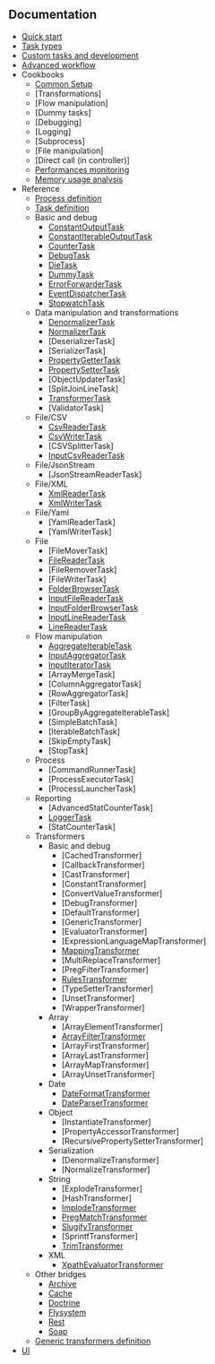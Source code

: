 ## Documentation

- [Quick start](01-quick_start.md)
- [Task types](02-task_types.md)
- [Custom tasks and development](03-custom_tasks.md)
- [Advanced workflow](04-advanced_workflow.md)
- Cookbooks
    - [Common Setup](cookbooks/01-common_setup.md)
    - [Transformations]
    - [Flow manipulation]
    - [Dummy tasks]
    - [Debugging]
    - [Logging]
    - [Subprocess]
    - [File manipulation]
    - [Direct call (in controller)]
    - [Performances monitoring](cookbooks/performances_monitoring.md)
    - [Memory usage analysis](cookbooks/memory_usage_graph.md)
- Reference
    - [Process definition](reference/01-process_definition.md)
    - [Task definition](reference/02-task_definition.md)
    - Basic and debug
        - [ConstantOutputTask](reference/tasks/constant_output_task.md)
        - [ConstantIterableOutputTask](reference/tasks/constant_iterable_output_task.md)
        - [CounterTask](reference/tasks/counter_task.md)
        - [DebugTask](reference/tasks/debug_task.md)
        - [DieTask](reference/tasks/die_task.md)
        - [DummyTask](reference/tasks/dummy_task.md)
        - [ErrorForwarderTask](reference/tasks/error_forwarder_task.md)
        - [EventDispatcherTask](reference/tasks/event_dispatcher_task.md)
        - [StopwatchTask](reference/tasks/stopwatch_task.md)
    - Data manipulation and transformations
        - [DenormalizerTask](reference/tasks/denormalizer_task.md)
        - [NormalizerTask](reference/tasks/normalizer_task.md)
        - [DeserializerTask]
        - [SerializerTask]
        - [PropertyGetterTask](reference/tasks/property_getter_task.md)
        - [PropertySetterTask](reference/tasks/property_setter_task.md)
        - [ObjectUpdaterTask]
        - [SplitJoinLineTask]
        - [TransformerTask](reference/tasks/transformer_task.md)
        - [ValidatorTask]
    - File/CSV
        - [CsvReaderTask](reference/tasks/csv_reader_task.md)
        - [CsvWriterTask](reference/tasks/csv_writer_task.md)
        - [CSVSplitterTask]
        - [InputCsvReaderTask](reference/tasks/input_csv_reader_task.md)
    - File/JsonStream
        - [JsonStreamReaderTask]
    - File/XML
        - [XmlReaderTask](reference/tasks/xml_reader_task.md)
        - [XmlWriterTask](reference/tasks/xml_writer_task.md)
    - File/Yaml
        - [YamlReaderTask]
        - [YamlWriterTask]
    - File
        - [FileMoverTask]
        - [FileReaderTask](reference/tasks/file_reader_task.md)
        - [FileRemoverTask]
        - [FileWriterTask]
        - [FolderBrowserTask](reference/tasks/folder_browser_task.md)
        - [InputFileReaderTask](reference/tasks/input_file_reader_task.md)
        - [InputFolderBrowserTask](reference/tasks/input_folder_browser_task.md)
        - [InputLineReaderTask](reference/tasks/input_line_reader_task.md)
        - [LineReaderTask](reference/tasks/line_reader_task.md)
    - Flow manipulation
        - [AggregateIterableTask](reference/tasks/aggregate_iterable_task.md)
        - [InputAggregatorTask](reference/tasks/input_aggregator_task.md)
        - [InputIteratorTask](reference/tasks/input_iterator_task.md)
        - [ArrayMergeTask]
        - [ColumnAggregatorTask]
        - [RowAggregatorTask]
        - [FilterTask]
        - [GroupByAggregateIterableTask]
        - [SimpleBatchTask]
        - [IterableBatchTask]
        - [SkipEmptyTask]
        - [StopTask]
    - Process
        - [CommandRunnerTask]
        - [ProcessExecutorTask]
        - [ProcessLauncherTask]
    - Reporting
        - [AdvancedStatCounterTask]
        - [LoggerTask](reference/tasks/logger_task.md)
        - [StatCounterTask]
    - Transformers
        - Basic and debug
            - [CachedTransformer]
            - [CallbackTransformer]
            - [CastTransformer]
            - [ConstantTransformer]
            - [ConvertValueTransformer]
            - [DebugTransformer]
            - [DefaultTransformer]
            - [GenericTransformer]
            - [EvaluatorTransformer]
            - [ExpressionLanguageMapTransformer]
            - [MappingTransformer](reference/transformers/mapping_transformer.md)
            - [MultiReplaceTransformer]
            - [PregFilterTransformer]
            - [RulesTransformer](reference/transformers/rules_transformer.md)
            - [TypeSetterTransformer]
            - [UnsetTransformer]
            - [WrapperTransformer]
        - Array
            - [ArrayElementTransformer]
            - [ArrayFilterTransformer](reference/transformers/array_filter_transformer.md)
            - [ArrayFirstTransformer]
            - [ArrayLastTransformer]
            - [ArrayMapTransformer]
            - [ArrayUnsetTransformer]
        - Date
            - [DateFormatTransformer](reference/transformers/date_format.md)
            - [DateParserTransformer](reference/transformers/date_parser.md)
        - Object
            - [InstantiateTransformer]
            - [PropertyAccessorTransformer]
            - [RecursivePropertySetterTransformer]
        - Serialization
            - [DenormalizeTransformer]
            - [NormalizeTransformer]
        - String
            - [ExplodeTransformer]
            - [HashTransformer]
            - [ImplodeTransformer](reference/transformers/implode_transformer.md)
            - [PregMatchTransformer](reference/transformers/preg_match_transformer.md)
            - [SlugifyTransformer](reference/transformers/slugify_transformer.md)
            - [SprintfTransformer]
            - [TrimTransformer](reference/transformers/trim_transformer.md)
        - XML
            - [XpathEvaluatorTransformer](reference/transformers/xpath_evaluator.md)
    - Other bridges
        - [Archive](https://github.com/cleverage/archive-process-bundle)
        - [Cache](https://github.com/cleverage/cache-process-bundle)
        - [Doctrine](https://github.com/cleverage/doctrine-process-bundle)
        - [Flysystem](https://github.com/cleverage/flysystem-process-bundle)
        - [Rest](https://github.com/cleverage/rest-process-bundle)
        - [Soap](https://github.com/cleverage/soap-process-bundle)
    - [Generic transformers definition](reference/03-generic_transformers_definition.md)
- [UI](https://github.com/cleverage/ui-process-bundle)
